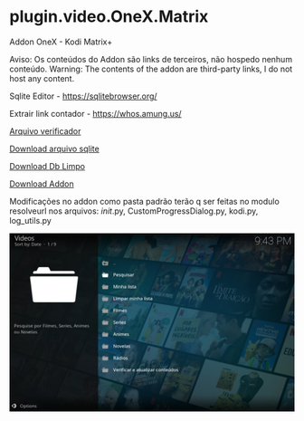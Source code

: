 # plugin.video.OneX.Matrix
Addon OneX - Kodi Matrix+

Aviso: Os conteúdos do Addon são links de terceiros, não hospedo nenhum conteúdo.
Warning: The contents of the addon are third-party links, I do not host any content.

Sqlite Editor - https://sqlitebrowser.org/

Extrair link contador - https://whos.amung.us/

[Arquivo verificador](https://raw.githubusercontent.com/zoreu/base_onex/main/base.txt)

[Download arquivo sqlite](https://zoreu.inrupt.net/public/onex6.db)

[Download Db Limpo](https://github.com/zoreu/zoreu.github.io/raw/master/kodi/limpo01.db)

[Download Addon](https://github.com/OnePlayHD/OneRepo/raw/master/matrix/plugin.video.OneX.Matrix/plugin.video.OneX.Matrix-1.0.7.zip)

Modificações no addon como pasta padrão terão q ser feitas no modulo resolveurl nos arquivos: _init_.py, CustomProgressDialog.py, kodi.py, log_utils.py

![Onex Addon](https://raw.githubusercontent.com/zoreu/zoreu.github.io/master/kodi/onex_image.jpg)
